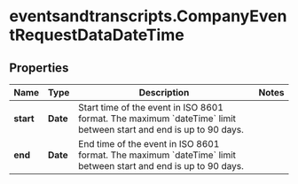 # eventsandtranscripts.CompanyEventRequestDataDateTime

## Properties

Name | Type | Description | Notes
------------ | ------------- | ------------- | -------------
**start** | **Date** | Start time of the event in ISO 8601 format. The maximum &#x60;dateTime&#x60; limit between start and end is up to 90 days. | 
**end** | **Date** | End time of the event in ISO 8601 format. The maximum &#x60;dateTime&#x60; limit between start and end is up to 90 days. | 


